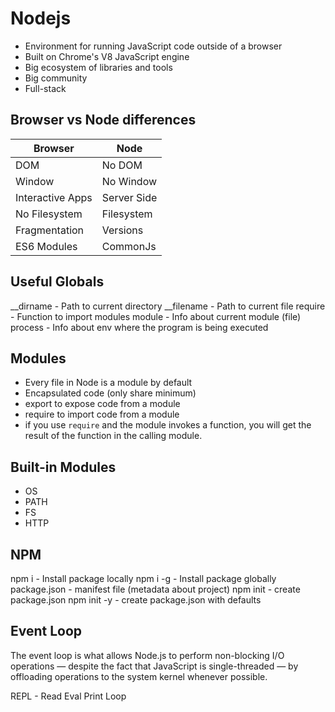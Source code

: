 # Nodejs

- Environment for running JavaScript code outside of a browser
- Built on Chrome's V8 JavaScript engine
- Big ecosystem of libraries and tools
- Big community
- Full-stack

## Browser vs Node differences

| Browser          | Node        |
| ---------------- | ----------- |
| DOM              | No DOM      |
| Window           | No Window   |
| Interactive Apps | Server Side |
| No Filesystem    | Filesystem  |
| Fragmentation    | Versions    |
| ES6 Modules      | CommonJs    |

## Useful Globals
__dirname - Path to current directory
__filename - Path to current file
require - Function to import modules
module - Info about current module (file)
process - Info about env where the program is being executed

## Modules
- Every file in Node is a module by default
- Encapsulated code (only share minimum)
- export to expose code from a module
- require to import code from a module
- if you use `require` and the module invokes a function, you will get the result of the function in the calling module.

## Built-in Modules
- OS
- PATH
- FS
- HTTP

## NPM
npm i <package> - Install package locally
npm i -g <package> - Install package globally
package.json - manifest file (metadata about project)
npm init - create package.json
npm init -y - create package.json with defaults

## Event Loop
The event loop is what allows Node.js to perform non-blocking I/O operations — despite the fact that JavaScript is single-threaded — by offloading operations to the system kernel whenever possible. 

REPL - Read Eval Print Loop